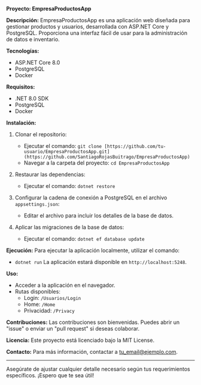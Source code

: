 **Proyecto: EmpresaProductosApp**

**Descripción:**
EmpresaProductosApp es una aplicación web diseñada para gestionar productos y usuarios, desarrollada con ASP.NET Core y PostgreSQL. Proporciona una interfaz fácil de usar para la administración de datos e inventario.

**Tecnologías:**
- ASP.NET Core 8.0
- PostgreSQL
- Docker

**Requisitos:**
- .NET 8.0 SDK
- PostgreSQL
- Docker

**Instalación:**
1. Clonar el repositorio:
   - Ejecutar el comando: `git clone [https://github.com/tu-usuario/EmpresaProductosApp.git](https://github.com/SantiagoRojasBuitrago/EmpresaProductosApp)`
   - Navegar a la carpeta del proyecto: `cd EmpresaProductosApp`
   
2. Restaurar las dependencias:
   - Ejecutar el comando: `dotnet restore`
   
3. Configurar la cadena de conexión a PostgreSQL en el archivo `appsettings.json`:
   - Editar el archivo para incluir los detalles de la base de datos.

4. Aplicar las migraciones de la base de datos:
   - Ejecutar el comando: `dotnet ef database update`

**Ejecución:**
Para ejecutar la aplicación localmente, utilizar el comando:
- `dotnet run`
La aplicación estará disponible en `http://localhost:5248`.

**Uso:**
- Acceder a la aplicación en el navegador.
- Rutas disponibles:
  - Login: `/Usuarios/Login`
  - Home: `/Home`
  - Privacidad: `/Privacy`

**Contribuciones:**
Las contribuciones son bienvenidas. Puedes abrir un "issue" o enviar un "pull request" si deseas colaborar.

**Licencia:**
Este proyecto está licenciado bajo la MIT License.

**Contacto:**
Para más información, contactar a tu_email@ejemplo.com.

---

Asegúrate de ajustar cualquier detalle necesario según tus requerimientos específicos. ¡Espero que te sea útil!

